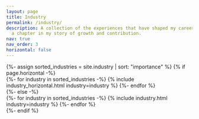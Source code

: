 ```yaml
---
layout: page
title: Industry
permalink: /industry/
description: A collection of the experiences that have shaped my career, each one 
  a chapter in my story of growth and contribution.
nav: true
nav_order: 3
horizontal: false
---
```


<div class="industry">
  {%- assign sorted_industries = site.industry | sort: "importance" %}
  {% if page.horizontal -%}
    <div class="container">
      <div class="row row-cols-2">
        {%- for industry in sorted_industries -%}
          {% include industry_horizontal.html industry=industry %}
        {%- endfor %}
      </div>
    </div>
  {%- else -%}
    <div class="grid">
      {%- for industry in sorted_industries -%}
        {% include industry.html industry=industry %}
      {%- endfor %}
    </div>
  {%- endif %}
</div>
